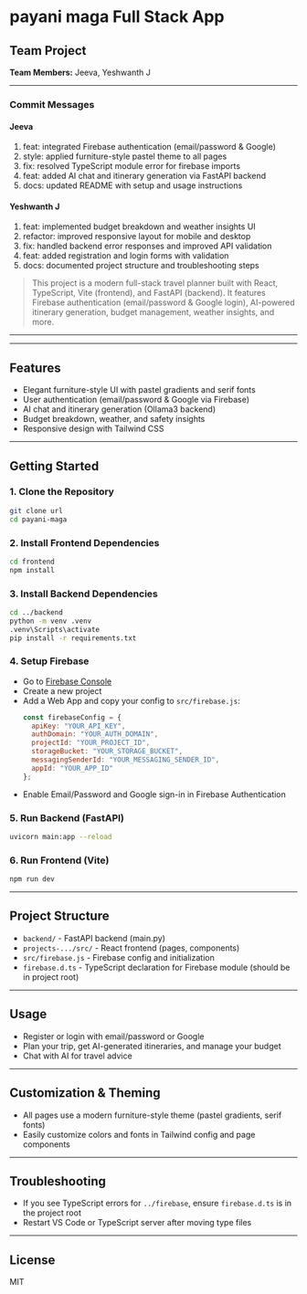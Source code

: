 

# payani maga Full Stack App

## Team Project
**Team Members:** Jeeva, Yeshwanth J

---

### Commit Messages

#### Jeeva
1. feat: integrated Firebase authentication (email/password & Google)
2. style: applied furniture-style pastel theme to all pages
3. fix: resolved TypeScript module error for firebase imports
4. feat: added AI chat and itinerary generation via FastAPI backend
5. docs: updated README with setup and usage instructions

#### Yeshwanth J
1. feat: implemented budget breakdown and weather insights UI
2. refactor: improved responsive layout for mobile and desktop
3. fix: handled backend error responses and improved API validation
4. feat: added registration and login forms with validation
5. docs: documented project structure and troubleshooting steps

>This project is a modern full-stack travel planner built with React, TypeScript, Vite (frontend), and FastAPI (backend). It features Firebase authentication (email/password & Google login), AI-powered itinerary generation, budget management, weather insights, and more.

---

---

## Features
- Elegant furniture-style UI with pastel gradients and serif fonts
- User authentication (email/password & Google via Firebase)
- AI chat and itinerary generation (Ollama3 backend)
- Budget breakdown, weather, and safety insights
- Responsive design with Tailwind CSS

---

## Getting Started

### 1. Clone the Repository
```sh
git clone url
cd payani-maga
```

### 2. Install Frontend Dependencies
```sh
cd frontend
npm install
```

### 3. Install Backend Dependencies
```sh
cd ../backend
python -m venv .venv
.venv\Scripts\activate
pip install -r requirements.txt
```

### 4. Setup Firebase
- Go to [Firebase Console](https://console.firebase.google.com/)
- Create a new project
- Add a Web App and copy your config to `src/firebase.js`:
  ```js
  const firebaseConfig = {
    apiKey: "YOUR_API_KEY",
    authDomain: "YOUR_AUTH_DOMAIN",
    projectId: "YOUR_PROJECT_ID",
    storageBucket: "YOUR_STORAGE_BUCKET",
    messagingSenderId: "YOUR_MESSAGING_SENDER_ID",
    appId: "YOUR_APP_ID"
  };
  ```
- Enable Email/Password and Google sign-in in Firebase Authentication

### 5. Run Backend (FastAPI)
```sh
uvicorn main:app --reload
```

### 6. Run Frontend (Vite)
```sh
npm run dev
```

---

## Project Structure
- `backend/` - FastAPI backend (main.py)
- `projects-.../src/` - React frontend (pages, components)
- `src/firebase.js` - Firebase config and initialization
- `firebase.d.ts` - TypeScript declaration for Firebase module (should be in project root)

---

## Usage
- Register or login with email/password or Google
- Plan your trip, get AI-generated itineraries, and manage your budget
- Chat with AI for travel advice

---

## Customization & Theming
- All pages use a modern furniture-style theme (pastel gradients, serif fonts)
- Easily customize colors and fonts in Tailwind config and page components

---

## Troubleshooting
- If you see TypeScript errors for `../firebase`, ensure `firebase.d.ts` is in the project root
- Restart VS Code or TypeScript server after moving type files

---

## License
MIT
